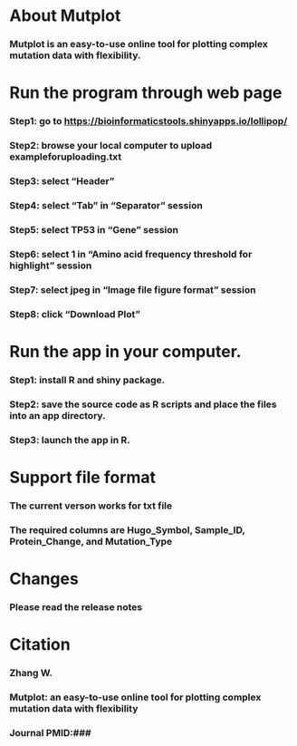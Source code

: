 # About Mutplot
### Mutplot is an easy-to-use online tool for plotting complex mutation data with flexibility.
# Run the program through web page
### Step1: go to https://bioinformaticstools.shinyapps.io/lollipop/
### Step2: browse your local computer to upload exampleforuploading.txt
### Step3: select “Header”
### Step4: select “Tab” in “Separator” session
### Step5: select TP53 in “Gene” session
### Step6: select 1 in “Amino acid frequency threshold for highlight” session
### Step7: select jpeg in “Image file figure format” session
### Step8: click “Download Plot”
# Run the app in your computer.
### Step1: install R and shiny package.
### Step2: save the source code as R scripts and place the files into an app directory.
### Step3: launch the app in R. 
# Support file format
### The current verson works for txt file
### The required columns are Hugo_Symbol, Sample_ID, Protein_Change, and Mutation_Type
# Changes
### Please read the release notes
# Citation
### Zhang W.
### Mutplot: an easy-to-use online tool for plotting complex mutation data with flexibility
### Journal PMID:###
